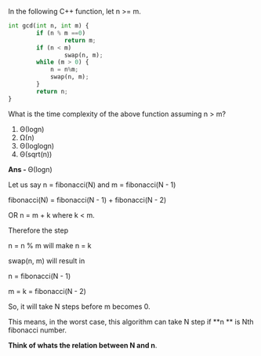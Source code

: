 In the following C++ function, let n >= m.

```python
int gcd(int n, int m) {
        if (n % m ==0) 
                return m;
        if (n < m) 
                swap(n, m);
        while (m > 0) {
            n = n%m;
            swap(n, m);
        }
        return n;
}
```

What is the time complexity of the above function assuming n > m?

1. Θ(logn)
1. Ω(n)
1. Θ(loglogn)
1. Θ(sqrt(n))

<b> Ans - </b> Θ(logn)

Let us say n = fibonacci(N) and m = fibonacci(N - 1)

fibonacci(N) = fibonacci(N - 1) + fibonacci(N - 2)

OR n = m + k where k \< m.

Therefore the step

n = n % m will make n = k

swap(n, m) will result in

n = fibonacci(N - 1)

m = k = fibonacci(N - 2)

So, it will take N steps before m becomes 0.

This means, in the worst case, this algorithm can take N step if \*\*n \*\* is Nth fibonacci number.

**Think of whats the relation between N and n**.
